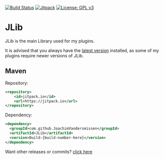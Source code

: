 [![Build Status](https://travis-ci.org/JoachimVandersmissen/JLib.svg?branch=master)](https://travis-ci.org/JoachimVandersmissen/JLib)
[![Jitpack](https://jitpack.io/v/JoachimVandersmissen/JLib.svg)](https://jitpack.io/#JoachimVandersmissen/JLib)
[![License: GPL v3](https://img.shields.io/badge/License-GPL%20v3-blue.svg?style=flat)](http://www.gnu.org/licenses/gpl-3.0)

# JLib
JLib is the main Library used for my plugins.

It is advised that you always have the [latest version](https://github.com/JoachimVandersmissen/JLib/releases/latest) installed, as some of my plugins require newer versions of JLib.

## Maven
Repository:
```xml
<repository>
    <id>jitpack.io</id>
    <url>https://jitpack.io</url>
</repository>
```

Dependency:
```xml
<dependency>
  <groupId>com.github.JoachimVandersmissen</groupId>
  <artifactId>JLib</artifactId>
  <version>Build-{build-number-here}</version>
</dependency>
```

Want other releases or commits? [click here](https://jitpack.io/#JoachimVandersmissen/JLib/)
